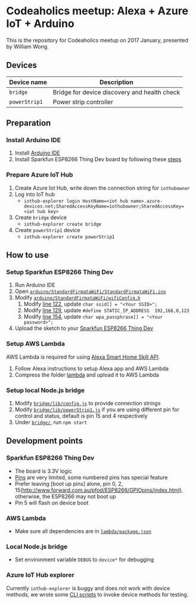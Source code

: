 # Codeaholics meetup: Alexa + Azure IoT + Arduino

This is the repository for Codeaholics meetup on 2017 January, presented by William Wong.

## Devices

| Device name      | Description                                  |
| ---------------- | -------------------------------------------- |
| `bridge`         | Bridge for device discovery and health check |
| `powerStrip1`    | Power strip controller                       |

## Preparation

### Install Arduino IDE

1. Install [Arduino IDE](https://www.arduino.cc/en/Main/Software)
2. Install Sparkfun ESP8266 Thing Dev board by following these [steps](https://learn.sparkfun.com/tutorials/esp8266-thing-development-board-hookup-guide/all#setting-up-arduino)

### Prepare Azure IoT Hub

1. Create Azure Iot Hub, write down the connection string for `iothubowner`
2. Log into IoT hub
   * `iothub-explorer login HostName=<iot hub name>.azure-devices.net;SharedAccessKeyName=iothubowner;SharedAccessKey=<iot hub key>`
3. Create `bridge` device
   * `iothub-explorer create bridge`
4. Create `powerStrip1` device
   * `iothub-explorer create powerStrip1`

## How to use

### Setup Sparkfun ESP8266 Thing Dev

1. Run Arduino IDE
2. Open [`arduino/StandardFirmataWiFi/StandardFirmataWiFi.ino`](arduino/StandardFirmataWiFi/StandardFirmataWiFi.ino)
3. Modify [`arduino/StandardFirmataWiFi/wifiConfig.h`](arduino/StandardFirmataWiFi/wifiConfig.h)
   1. Modify [line 122](arduino/StandardFirmataWiFi/wifiConfig.h#L122), update `char ssid[] = "<Your SSID>";`
   2. Modify [line 129](arduino/StandardFirmataWiFi/wifiConfig.h#L129), update `#define STATIC_IP_ADDRESS  192,168,0,123`
   3. Modify [line 154](arduino/StandardFirmataWiFi/wifiConfig.h#L154), update `char wpa_passphrase[] = "<Your password>";`
4. Upload the sketch to your [Sparkfun ESP8266 Thing Dev](https://www.sparkfun.com/products/13711)

### Setup AWS Lambda

AWS Lambda is required for using [Alexa Smart Home Skill API](https://developer.amazon.com/public/solutions/alexa/alexa-skills-kit/docs/smart-home-skill-api-reference#health-check-messages).

1. Follow Alexa instructions to setup Alexa app and AWS Lambda
2. Compress the folder [lambda](lambda) and upload it to AWS Lambda

### Setup local Node.js bridge

1. Modify [`bridge/lib/config.js`](bridge/lib/config.js) to provide connection strings
2. Modify [`bridge/lib/powerStrip1.js`](bridge/lib/powerStrip1.js) if you are using different pin for control and status, default is pin 15 and 4 respectively
3. Under [`bridge/`](bridge/), run `npm start`

## Development points

### Sparkfun ESP8266 Thing Dev

* The board is 3.3V logic
* [Pins](https://learn.sparkfun.com/tutorials/esp8266-thing-development-board-hookup-guide/using-the-esp8266-in-arduino) are very limited, some numbered pins has special feature
* Prefer leaving [boot up pins] alone, pin 0, 2, 15(http://www.forward.com.au/pfod/ESP8266/GPIOpins/index.html), otherwise, the ESP8266 may not boot up
* Pin 5 will flash on device boot

### AWS Lambda

* Make sure all dependencies are in [`lambda/package.json`](lambda/package.json)

### Local Node.js bridge

* Set environment variable `DEBUG` to `device*` for debugging

### Azure IoT Hub explorer

Currently `iothub-explorer` is buggy and does not work with device methods, we wrote some [CLI scripts](cli/) to invoke device methods for testing.